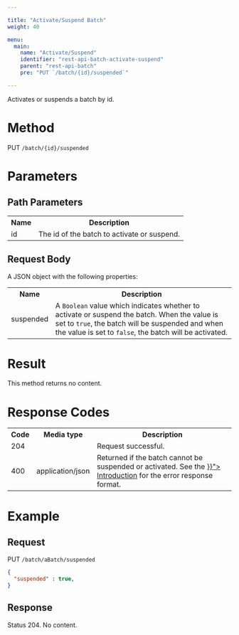 ```yaml
---

title: "Activate/Suspend Batch"
weight: 40

menu:
  main:
    name: "Activate/Suspend"
    identifier: "rest-api-batch-activate-suspend"
    parent: "rest-api-batch"
    pre: "PUT `/batch/{id}/suspended`"

---
```



Activates or suspends a batch by id.

# Method

PUT `/batch/{id}/suspended`

# Parameters

## Path Parameters

<table class="table table-striped">
  <tr>
    <th>Name</th>
    <th>Description</th>
  </tr>
  <tr>
    <td>id</td>
    <td>The id of the batch to activate or suspend.</td>
  </tr>
</table>

## Request Body

A JSON object with the following properties:

<table class="table table-striped">
  <tr>
    <th>Name</th>
    <th>Description</th>
  </tr>
  <tr>
    <td>suspended</td>
    <td>
      A <code>Boolean</code> value which indicates whether to activate or
      suspend the batch. When the value is set to <code>true</code>, the batch
      will be suspended and when the value is set to <code>false</code>, the
      batch will be activated.
    </td>
  </tr>
</table>


# Result

This method returns no content.


# Response Codes

<table class="table table-striped">
  <tr>
    <th>Code</th>
    <th>Media type</th>
    <th>Description</th>
  </tr>
  <tr>
    <td>204</td>
    <td></td>
    <td>Request successful.</td>
  </tr>
  <tr>
    <td>400</td>
    <td>application/json</td>
    <td>
      Returned if the batch cannot be suspended or activated.
      See the <a href="../../reference/rest/overview/_index.md#error-handling" >}}">
      Introduction</a> for the error response format.
    </td>
  </tr>
</table>


# Example

## Request

PUT `/batch/aBatch/suspended`

```json
{
  "suspended" : true,
}
```

## Response

Status 204. No content.

